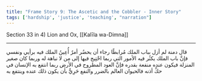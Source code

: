 ```yaml
---
title: "Frame Story 9: The Ascetic and the Cobbler - Inner Story"
tags: ['hardship', 'justice', 'teaching', "narration"]
---
```


 Section 33 in 4) Lion and Ox, [[Kalīla wa-Dimna]]

---
قال دمنة لم أزل بباب الملك مُرابطًا رجاء أن يحضُر أمرٌ أُعِينُ الملك فيه برأيي ونفسي فإنَّ باب الملك يكثُر فيه الأمور التي ربما احْتِيج فيها إلى من لا نباهة له وربما كان صغير المنزلة فيكون عنده منفعة بقدره فإنَّ العود المطروح في الأرض ربما انتفع به الإنسان في حكِّ أذنه فالحيوان العالم بالضرر والنفع حَرِيٌّ بأن يكون ذلك عنده وينتفع به
